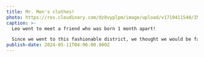 ```yaml
---
title: Mr. Men's clothes!
photo: https://res.cloudinary.com/dz8vyplpm/image/upload/v1719411540/IMG_9786_wum4lt.jpg
caption: >-
  Leo went to meet a friend who was born 1 month apart!

  Since we went to this fashionable district, we thought we would be fancy by wearing our Mr. Men outfit.
publish-date: 2024-05-11T04:06:00.000Z
---
```

